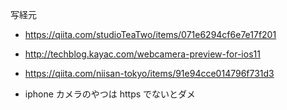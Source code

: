 写経元
- https://qiita.com/studioTeaTwo/items/071e6294cf6e7e17f201
- http://techblog.kayac.com/webcamera-preview-for-ios11
- https://qiita.com/niisan-tokyo/items/91e94cce014796f731d3

- iphone カメラのやつは https でないとダメ
